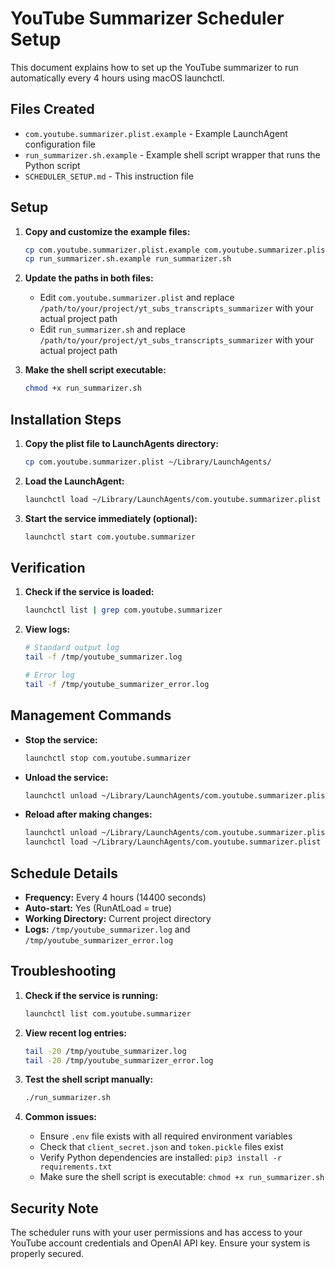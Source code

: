 # YouTube Summarizer Scheduler Setup

This document explains how to set up the YouTube summarizer to run automatically every 4 hours using macOS launchctl.

## Files Created

- `com.youtube.summarizer.plist.example` - Example LaunchAgent configuration file
- `run_summarizer.sh.example` - Example shell script wrapper that runs the Python script
- `SCHEDULER_SETUP.md` - This instruction file

## Setup

1. **Copy and customize the example files:**
   ```bash
   cp com.youtube.summarizer.plist.example com.youtube.summarizer.plist
   cp run_summarizer.sh.example run_summarizer.sh
   ```

2. **Update the paths in both files:**
   - Edit `com.youtube.summarizer.plist` and replace `/path/to/your/project/yt_subs_transcripts_summarizer` with your actual project path
   - Edit `run_summarizer.sh` and replace `/path/to/your/project/yt_subs_transcripts_summarizer` with your actual project path

3. **Make the shell script executable:**
   ```bash
   chmod +x run_summarizer.sh
   ```

## Installation Steps

1. **Copy the plist file to LaunchAgents directory:**
   ```bash
   cp com.youtube.summarizer.plist ~/Library/LaunchAgents/
   ```

2. **Load the LaunchAgent:**
   ```bash
   launchctl load ~/Library/LaunchAgents/com.youtube.summarizer.plist
   ```

3. **Start the service immediately (optional):**
   ```bash
   launchctl start com.youtube.summarizer
   ```

## Verification

1. **Check if the service is loaded:**
   ```bash
   launchctl list | grep com.youtube.summarizer
   ```

2. **View logs:**
   ```bash
   # Standard output log
   tail -f /tmp/youtube_summarizer.log
   
   # Error log
   tail -f /tmp/youtube_summarizer_error.log
   ```

## Management Commands

- **Stop the service:**
  ```bash
  launchctl stop com.youtube.summarizer
  ```

- **Unload the service:**
  ```bash
  launchctl unload ~/Library/LaunchAgents/com.youtube.summarizer.plist
  ```

- **Reload after making changes:**
  ```bash
  launchctl unload ~/Library/LaunchAgents/com.youtube.summarizer.plist
  launchctl load ~/Library/LaunchAgents/com.youtube.summarizer.plist
  ```

## Schedule Details

- **Frequency:** Every 4 hours (14400 seconds)
- **Auto-start:** Yes (RunAtLoad = true)
- **Working Directory:** Current project directory
- **Logs:** `/tmp/youtube_summarizer.log` and `/tmp/youtube_summarizer_error.log`

## Troubleshooting

1. **Check if the service is running:**
   ```bash
   launchctl list com.youtube.summarizer
   ```

2. **View recent log entries:**
   ```bash
   tail -20 /tmp/youtube_summarizer.log
   tail -20 /tmp/youtube_summarizer_error.log
   ```

3. **Test the shell script manually:**
   ```bash
   ./run_summarizer.sh
   ```

4. **Common issues:**
   - Ensure `.env` file exists with all required environment variables
   - Check that `client_secret.json` and `token.pickle` files exist
   - Verify Python dependencies are installed: `pip3 install -r requirements.txt`
   - Make sure the shell script is executable: `chmod +x run_summarizer.sh`

## Security Note

The scheduler runs with your user permissions and has access to your YouTube account credentials and OpenAI API key. Ensure your system is properly secured.